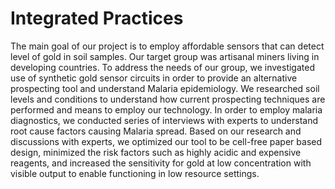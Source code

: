 # Integrated Practices


The main goal of our project is to employ affordable sensors that can detect level of gold in soil samples. Our target group was artisanal miners living in developing countries. To address the needs of our group, we investigated use of synthetic gold sensor circuits in order to provide an alternative prospecting tool and understand Malaria epidemiology. We researched soil levels and conditions to understand how current prospecting techniques are performed and means to employ our technology. In order to employ malaria diagnostics,  we conducted series of interviews with experts to understand root cause factors causing Malaria spread. Based on our research and discussions with experts, we optimized our tool to be cell-free paper based design, minimized the risk factors such as highly acidic and expensive reagents, and increased the sensitivity for gold at low concentration with visible output to enable functioning in low resource settings.
